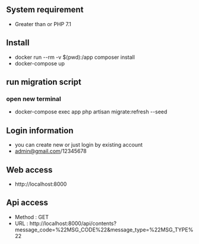 ## System requirement
- Greater than or PHP 7.1
## Install

-   docker run --rm -v \$(pwd):/app composer install
-   docker-compose up

## run migration script

### open new terminal

-   docker-compose exec app php artisan migrate:refresh --seed

## Login information

-   you can create new or just login by existing account
-   admin@gmail.com/12345678

## Web access

-   http://localhost:8000

## Api access

-   Method : GET
-   URL : http://localhost:8000/api/contents?message_code=%22MSG_CODE%22&message_type=%22MSG_TYPE%22
